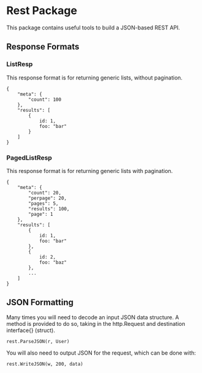 # Rest Package

This package contains useful tools to build a JSON-based REST API.

## Response Formats

### ListResp

This response format is for returning generic lists, without pagination.

```
{
	"meta": {
		"count": 100
	},
	"results": [
		{
			id: 1,
			foo: "bar"
		}
	]
}
```

### PagedListResp

This response format is for returning generic lists with pagination.

```
{
	"meta": {
		"count": 20,
		"perpage": 20,
		"pages": 5,
		"results": 100,
		"page": 1
	},
	"results": [
		{
			id: 1,
			foo: "bar"
		},
		{
			id: 2,
			foo: "baz"
		},
		...
	]
}
```

## JSON Formatting

Many times you will need to decode an input JSON data structure. A method is provided to do so, taking in the http.Request and destination interface{} (struct).

```
rest.ParseJSON(r, User)
```

You will also need to output JSON for the request, which can be done with:

```
rest.WriteJSON(w, 200, data)
```
